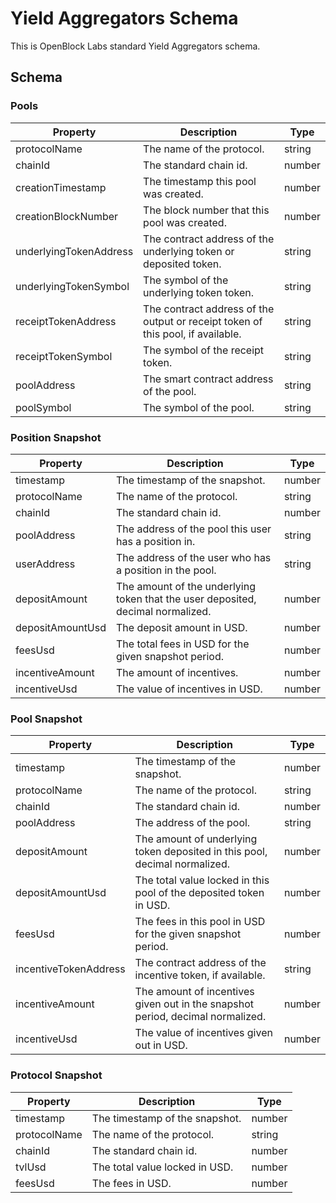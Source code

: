# Yield Aggregators Schema

This is OpenBlock Labs standard Yield Aggregators schema.

## Schema

### Pools
| Property              | Description                                                          | Type   |
|-----------------------|----------------------------------------------------------------------|--------|
| protocolName          | The name of the protocol.                                            | string |
| chainId               | The standard chain id.                                               | number |
| creationTimestamp     | The timestamp this pool was created.                                 | number |
| creationBlockNumber   | The block number that this pool was created.                         | number |
| underlyingTokenAddress| The contract address of the underlying token or deposited token.     | string |
| underlyingTokenSymbol | The symbol of the underlying token token.                            | string |
| receiptTokenAddress   | The contract address of the output or receipt token of this pool, if available.| string |
| receiptTokenSymbol    | The symbol of the receipt token.                                     | string |
| poolAddress           | The smart contract address of the pool.                              | string |
| poolSymbol            | The symbol of the pool.                                              | string |

### Position Snapshot
| Property              | Description                                                          | Type   |
|-----------------------|----------------------------------------------------------------------|--------|
| timestamp             | The timestamp of the snapshot.                                       | number |
| protocolName          | The name of the protocol.                                            | string |
| chainId               | The standard chain id.                                               | number |
| poolAddress           | The address of the pool this user has a position in.                 | string |
| userAddress           | The address of the user who has a position in the pool.              | string |
| depositAmount         | The amount of the underlying token that the user deposited, decimal normalized.| number |
| depositAmountUsd      | The deposit amount in USD.                                           | number |
| feesUsd               | The total fees in USD for the given snapshot period.                 | number |
| incentiveAmount       | The amount of incentives.                                            | number |
| incentiveUsd          | The value of incentives in USD.                                      | number |

### Pool Snapshot
| Property              | Description                                                          | Type   |
|-----------------------|----------------------------------------------------------------------|--------|
| timestamp             | The timestamp of the snapshot.                                       | number |
| protocolName          | The name of the protocol.                                            | string |
| chainId               | The standard chain id.                                               | number |
| poolAddress           | The address of the pool.                                             | string |
| depositAmount         | The amount of underlying token deposited in this pool, decimal normalized.| number |
| depositAmountUsd      | The total value locked in this pool of the deposited token in USD.   | number |
| feesUsd               | The fees in this pool in USD for the given snapshot period.          | number |
| incentiveTokenAddress | The contract address of the incentive token, if available.           | string |
| incentiveAmount       | The amount of incentives given out in the snapshot period, decimal normalized.| number |
| incentiveUsd          | The value of incentives given out in USD.                            | number |

### Protocol Snapshot
| Property              | Description                                                          | Type   |
|-----------------------|----------------------------------------------------------------------|--------|
| timestamp             | The timestamp of the snapshot.                                       | number |
| protocolName          | The name of the protocol.                                            | string |
| chainId               | The standard chain id.                                               | number |
| tvlUsd                | The total value locked in USD.                                       | number |
| feesUsd               | The fees in USD.                                                     | number |
